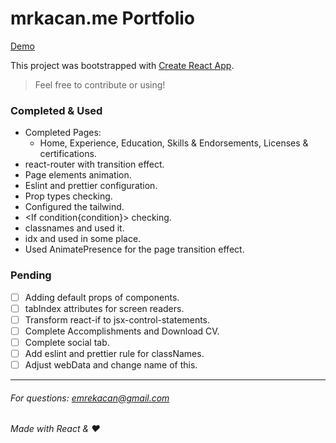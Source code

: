 # mrkacan.me Portfolio

[Demo](http://www.mrkacan.com)

This project was bootstrapped with [Create React App](https://github.com/facebook/create-react-app).
> Feel free to contribute or using!


### Completed & Used


- Completed Pages: 
    - Home, Experience, Education, Skills & Endorsements, Licenses & certifications.
- react-router with transition effect.
- Page elements animation.
- Eslint and prettier configuration.
- Prop types checking.
- Configured the tailwind.
- <If condition{condition}> checking.
- classnames and used it.
- idx and used in some place.
- Used AnimatePresence for the page transition effect.

### Pending

- [ ] Adding default props of components.
- [ ] tabIndex attributes for screen readers.
- [ ] Transform react-if to jsx-control-statements.
- [ ] Complete Accomplishments and Download CV.
- [ ] Complete social tab.
- [ ] Add eslint and prettier rule for classNames.
- [ ] Adjust webData and change name of this.

---

###### For questions: emrekacan@gmail.com️

###### Made with React & ❤
